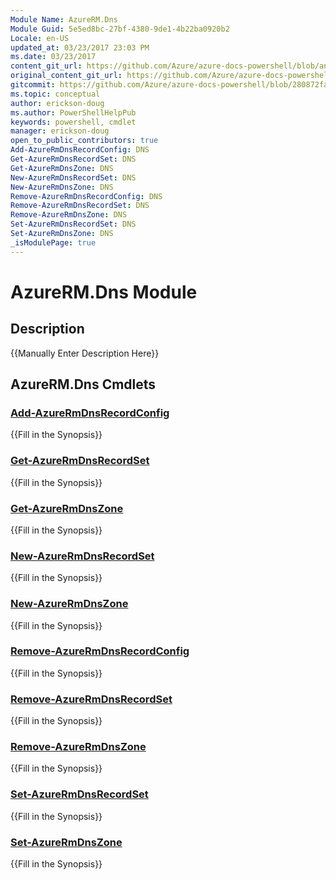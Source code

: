 ```yaml
---
Module Name: AzureRM.Dns
Module Guid: 5e5ed8bc-27bf-4380-9de1-4b22ba0920b2
Locale: en-US
updated_at: 03/23/2017 23:03 PM
ms.date: 03/23/2017
content_git_url: https://github.com/Azure/azure-docs-powershell/blob/anne052617/azureps-cmdlets-docs/ResourceManager/AzureRM.Dns/v1.0.4.3/AzureRM.Dns.md
original_content_git_url: https://github.com/Azure/azure-docs-powershell/blob/anne052617/azureps-cmdlets-docs/ResourceManager/AzureRM.Dns/v1.0.4.3/AzureRM.Dns.md
gitcommit: https://github.com/Azure/azure-docs-powershell/blob/280872fa529e03be2466fa2252957a2060a9dfe4
ms.topic: conceptual
author: erickson-doug
ms.author: PowerShellHelpPub
keywords: powershell, cmdlet
manager: erickson-doug
open_to_public_contributors: true
Add-AzureRmDnsRecordConfig: DNS
Get-AzureRmDnsRecordSet: DNS
Get-AzureRmDnsZone: DNS
New-AzureRmDnsRecordSet: DNS
New-AzureRmDnsZone: DNS
Remove-AzureRmDnsRecordConfig: DNS
Remove-AzureRmDnsRecordSet: DNS
Remove-AzureRmDnsZone: DNS
Set-AzureRmDnsRecordSet: DNS
Set-AzureRmDnsZone: DNS
_isModulePage: true
---
```


# AzureRM.Dns Module
## Description
{{Manually Enter Description Here}}

## AzureRM.Dns Cmdlets
### [Add-AzureRmDnsRecordConfig](Add-AzureRmDnsRecordConfig.md)
{{Fill in the Synopsis}}

### [Get-AzureRmDnsRecordSet](Get-AzureRmDnsRecordSet.md)
{{Fill in the Synopsis}}

### [Get-AzureRmDnsZone](Get-AzureRmDnsZone.md)
{{Fill in the Synopsis}}

### [New-AzureRmDnsRecordSet](New-AzureRmDnsRecordSet.md)
{{Fill in the Synopsis}}

### [New-AzureRmDnsZone](New-AzureRmDnsZone.md)
{{Fill in the Synopsis}}

### [Remove-AzureRmDnsRecordConfig](Remove-AzureRmDnsRecordConfig.md)
{{Fill in the Synopsis}}

### [Remove-AzureRmDnsRecordSet](Remove-AzureRmDnsRecordSet.md)
{{Fill in the Synopsis}}

### [Remove-AzureRmDnsZone](Remove-AzureRmDnsZone.md)
{{Fill in the Synopsis}}

### [Set-AzureRmDnsRecordSet](Set-AzureRmDnsRecordSet.md)
{{Fill in the Synopsis}}

### [Set-AzureRmDnsZone](Set-AzureRmDnsZone.md)
{{Fill in the Synopsis}}

